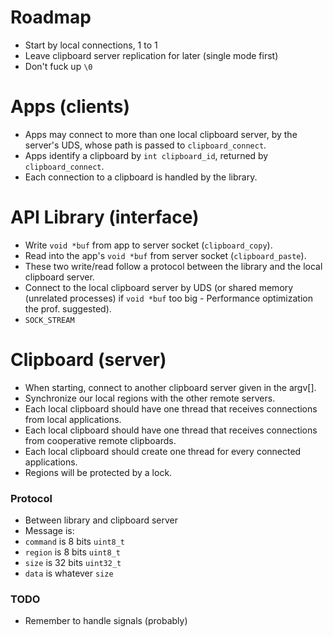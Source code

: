 # Roadmap
 * Start by local connections, 1 to 1
 * Leave clipboard server replication for later (single mode first)
 * Don't fuck up `\0`

# Apps (clients)
 * Apps may connect to more than one local clipboard server, by the server's UDS, whose path is passed to `clipboard_connect`.
 * Apps identify a clipboard by `int clipboard_id`, returned by `clipboard_connect`.
 * Each connection to a clipboard is handled by the library.

# API Library (interface)
 * Write `void *buf` from app to server socket (`clipboard_copy`).
 * Read into the app's `void *buf` from server socket (`clipboard_paste`).
 * These two write/read follow a protocol between the library and the local clipboard server.
 * Connect to the local clipboard server by UDS (or shared memory (unrelated processes) if `void *buf` too big - Performance optimization the prof. suggested).
 * `SOCK_STREAM`

# Clipboard (server)
 * When starting, connect to another clipboard server given in the argv[].
 * Synchronize our local regions with the other remote servers.
 * Each local clipboard should have one thread that receives connections from local applications.
 * Each local clipboard should have one thread that receives connections from cooperative remote clipboards.
 * Each local clipboard should create one thread for every connected applications.
 * Regions will be protected by a lock.

### Protocol
 * Between library and clipboard server
 * Message is: <command><region><size><data>
 * `command` is 8 bits `uint8_t`
 * `region` is 8 bits `uint8_t`
 * `size` is 32 bits `uint32_t`
 * `data` is whatever `size`

### TODO
 * Remember to handle signals (probably)
